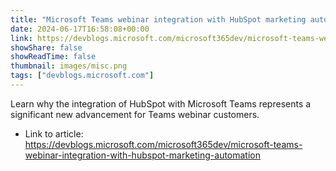 ```yaml
---
title: "Microsoft Teams webinar integration with HubSpot marketing automation"
date: 2024-06-17T16:58:08+00:00
link: https://devblogs.microsoft.com/microsoft365dev/microsoft-teams-webinar-integration-with-hubspot-marketing-automation
showShare: false
showReadTime: false
thumbnail: images/misc.png
tags: ["devblogs.microsoft.com"]
---
```

Learn why the integration of HubSpot with Microsoft Teams represents a significant new advancement for Teams webinar customers.

- Link to article: https://devblogs.microsoft.com/microsoft365dev/microsoft-teams-webinar-integration-with-hubspot-marketing-automation